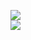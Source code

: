 [![](https://img.shields.io/badge/Made%20With-Github%20Spray-lightgrey.svg?style=for-the-badge&logo=github)](https://github.com/Annihil/github-spray#24451)  
[![](https://i.imgur.com/2DrTn0Z.gif)](https://github.com/Annihil/github-spray)